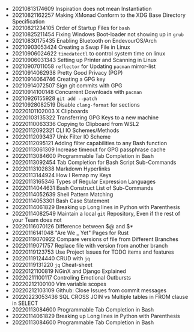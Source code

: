 * 20210813174609 Inspiration does not mean Instantiation
* 20210821162257 Making XMonad Conform to the XDG Base Directory Specification
* 20210821234105 Order of Startup Files for `bash`
* 20210825211454 Fixing Windows Boot-loader not showing up in `grub`
* 20210830175435 Enabling Bluetooth on EndevourOS/Arch
* 20210903053424 Creating a Swap File in Linux
* 20210906024622 `timedatectl` to control system time on linux
* 20210906031343 Setting up Printer and Scanning in Linux
* 20210907011058 `reflector` for Updating `pacman` mirror-list
* 20210914062938 Pretty Good Privacy (PGP)
* 20210914064746 Creating a GPG key
* 20210914072507 Sign git commits with GPG
* 20210914100148 Concurrent Downloads with `pacman`
* 20210926155928 `git add --patch`
* 20210928082519 Disable `clang-format` for sections
* 20220101102003 X Clipboards
* 20220103135322 Transferring GPG Keys to a new machine
* 20220110063336 Copying to Clipboard from WSL2
* 20220112092321 CLI IO Schemes/Methods
* 20220112093437 Unix Filter IO Scheme
* 20220112095121 Adding filter capabilities to any Bash function
* 20220113061309 Increase timeout for GPG passphrase cache
* 20220113084600 Programmable Tab Completion in Bash
* 20220113092454 Tab Completion for Bash Script Sub-Commands
* 20220113102838 Markdown Hyperlinks
* 20220113144924 How I Remap my Keys
* 20220113165346 Types of Regular Expression Languages
* 20220114044631 Bash Construct List of Sub-Commands
* 20220114052639 Shell Pattern Matching
* 20220114053301 Bash Case Statement
* 20220114061829 Breaking up Long lines in Python with Parenthesis
* 20220114082549 Maintain a local `git` Repository, Even if the rest of your Team does not
* 20220116070126 Difference between \$@ and \$*
* 20220116141048 "Are We _ Yet" Pages for Rust
* 20220119070922 Compare versions of file from Different Branches
* 20220119071757 Replace file with version from another branch
* 20220119123753 Use Project Issues for TODO items and features
* 20220119124440 CRUD with `jq`
* 20220119131220 `jq` Cheat-sheet
* 20220121100819 NGinX and Django Explained
* 20220211100117 Controling Emotional Outbursts
* 20220212100100 Vim variable scopes
* 20220212103109 Github: Close Issues from commit messages
* 20220223053436 SQL CROSS JOIN vs Multiple tables in FROM clause in SELECT
* 20220113084600 Programmable Tab Completion in Bash
* 20220114061829 Breaking up Long lines in Python with Parenthesis
* 20220113084600 Programmable Tab Completion in Bash

